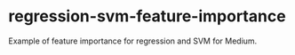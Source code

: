 # regression-svm-feature-importance
Example of feature importance for regression and SVM for Medium. 
